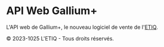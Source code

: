 # API Web Gallium+

L'API web de Gallium+, le nouveau logiciel de vente de l'[ETIQ](https://etiq-dijon.fr).

© 2023-1025 L'ETIQ - Tous droits réservés.
